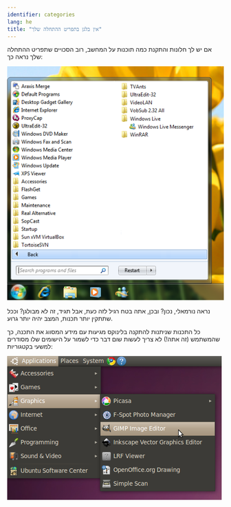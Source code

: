 ```yaml
---
identifier: categories
lang: he
title: "אין בלגן בתפריט ההתחלה שלך"
---
```


אם יש לך חלונות והתקנת כמה תוכנות על המחשב, רוב הסכויים שתפריט ההתחלה שלך נראה כך:


<img src="/img/windows_7_start_menu.png">

 נראה נורמאלי, נכון? ובכן, אתה בטח רגיל לזה כעת, אבל תגיד, זה לא מבולגן? וככל שתתקין יותר תכנות, המצב יהיה יותר גרוע.

  כל התכנות שניתנות להתקנה בלינוקס מגיעות עם מידע המסווג את התכנה, כך שהמשתמש (זה אתה!) לא צריך לעשות שום דבר כדי לשמור על הישומים שלו מסודרים למשעי בקטגוריות:  


<img src="/img/categories_menu.png">





